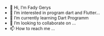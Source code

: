 - 👋 Hi, I’m Fady Gerys
- 👀 I’m interested in program dart and 
Flutter...
- 🌱 I’m currently learning Dart Programm
- 💞️ I’m looking to collaborate on ...
- 📫 How to reach me ...
